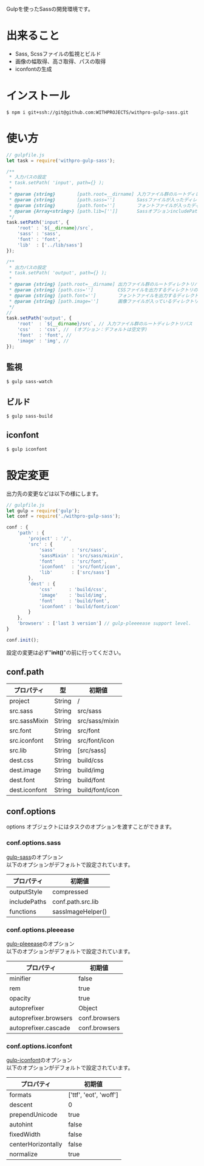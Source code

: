 Gulpを使ったSassの開発環境です。  

# 出来ること

- Sass, Scssファイルの監視とビルド
- 画像の幅取得、高さ取得、パスの取得
- iconfontの生成

# インストール

```
$ npm i git+ssh://git@github.com:WITHPROJECTS/withpro-gulp-sass.git
```

# 使い方

```js
// gulpfile.js
let task = require('withpro-gulp-sass');

/**
 * 入力パスの設定
 * task.setPath( 'input', path={} );
 * 
 * @param {string}        [path.root=__dirname] 入力ファイル群のルートディレクトリパス
 * @param {string}        [path.sass='']        Sassファイルが入ったディレクトリのパス path.rootからの相対パス
 * @param {string}        [path.font='']        フォントファイルが入ったディレクトリのパス path.fontからの相対パス
 * @param {Array<string>} [path.lib=['']]       SassオプションincludePaths
 */
task.setPath('input', {
    'root' : `${__dirname}/src`,
    'sass' : 'sass',
    'font' : 'font',
    'lib'  : ['../lib/sass']
});

/**
 * 出力パスの設定
 * task.setPath( 'output', path={} );
 *
 * @param {string} [path.root=__dirname] 出力ファイル群のルートディレクトリパス
 * @param {string} [path.css='']         CSSファイルを出力するディレクトリのパス path.rootからの相対パス
 * @param {string} [path.font='']        フォントファイルを出力するディレクトリのパス path.rootからの相対パス
 * @param {string} [path.image='']       画像ファイルが入っているディレクトリのパス path.rootからの相対パス
 */
// 
task.setPath('output', {
    'root'  : `${__dirname}/src`, // 入力ファイル群のルートディレクトリパス
    'css'   : 'css', //  (オプション：デフォルトは空文字)
    'font'  : 'font', // 
    'image' : 'img', // 
});
```



## 監視
```bash
$ gulp sass-watch
```

## ビルド

```bash
$ gulp sass-build
```

## iconfont

```bash
$ gulp iconfont
```

# 設定変更

出力先の変更などは以下の様にします。

```js
// gulpfile.js
let gulp = require('gulp');
let conf = require('./withpro-gulp-sass');

conf : {
    'path' : {
        'project' : '/',
        'src' : {
            'sass'      : 'src/sass',
            'sassMixin' : 'src/sass/mixin',
            'font'      : 'src/font',
            'iconfont'  : 'src/font/icon',
            'lib'       : ['src/sass']
        },
        'dest' : {
            'css'      : 'build/css',
            'image'    : 'build/img',
            'font'     : 'build/font',
            'iconfont' : 'build/font/icon'
        }
    },
    'browsers' : ['last 3 version'] // gulp-pleeeease support level.
}

conf.init();
```

設定の変更は必ず"**init()**"の前に行ってください。

## conf.path

| プロパティ    | 型            | 初期値          |
|---------------|---------------|-----------------|
| project       | String        | /               |
| src.sass      | String        | src/sass        |
| src.sassMixin | String        | src/sass/mixin  |
| src.font      | String        | src/font        |
| src.iconfont  | String        | src/font/icon   |
| src.lib       | String<Array> | [src/sass]      |
| dest.css      | String        | build/css       |
| dest.image    | String        | build/img       |
| dest.font     | String        | build/font      |
| dest.iconfont | String        | build/font/icon |

## conf.options 

options オブジェクトにはタスクのオプションを渡すことができます。

### conf.options.sass

[gulp-sass](https://www.npmjs.com/package/gulp-sass)のオプション  
以下のオプションがデフォルトで設定されています。

| プロパティ   | 初期値            |
|--------------|-------------------|
| outputStyle  | compressed        |
| includePaths | conf.path.src.lib |
| functions    | sassImageHelper() |

### conf.options.pleeease

[gulp-pleeease](https://www.npmjs.com/package/gulp-pleeease)のオプション  
以下のオプションがデフォルトで設定されています。

| プロパティ            | 初期値        |
|-----------------------|---------------|
| minifier              | false         |
| rem                   | true          |
| opacity               | true          |
| autoprefixer          | Object        |
| autoprefixer.browsers | conf.browsers |
| autoprefixer.cascade  | conf.browsers |

### conf.options.iconfont

[gulp-iconfont](https://www.npmjs.com/package/gulp-iconfont)のオプション  
以下のオプションがデフォルトで設定されています。

| プロパティ         | 初期値                 |
|--------------------|------------------------|
| formats            | ['ttf', 'eot', 'woff'] |
| descent            | 0                      |
| prependUnicode     | true                   |
| autohint           | false                  |
| fixedWidth         | false                  |
| centerHorizontally | false                  |
| normalize          | true                   |
